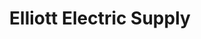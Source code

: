 ---
title: "Elliott Electric Supply"
url: /fayetteville/elliott-electric-supply/
shop: electrical
---
